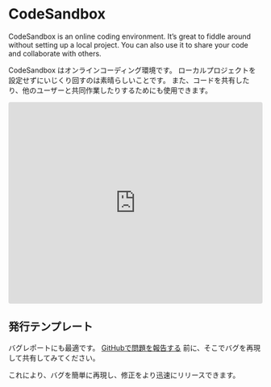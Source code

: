 # CodeSandbox

CodeSandbox is an online coding environment. It’s great to fiddle around without setting up a local project. You can also use it to share your code and collaborate with others.

CodeSandbox はオンラインコーディング環境です。 ローカルプロジェクトを設定せずにいじくり回すのは素晴らしいことです。 また、コードを共有したり、他のユーザーと共同作業したりするためにも使用できます。

<iframe
  src="https://codesandbox.io/embed/tiptap-issue-template-b83rr?fontsize=14&hidenavigation=1&module=%2Fsrc%2Fcomponents%2FTiptap.vue&theme=dark"
  style="width:100%; height:400px; border:0; border-radius: 4px; overflow:hidden;"
  title="tiptap-issue-template"
  sandbox="allow-forms allow-modals allow-popups allow-presentation allow-same-origin allow-scripts"
></iframe>

<!-- ## Issue template -->

## 発行テンプレート

バグレポートにも最適です。 [GitHubで問題を報告する](https://github.com/ueberdosis/tiptap/issues/new/choose) 前に、そこでバグを再現して共有してみてください。

これにより、バグを簡単に再現し、修正をより迅速にリリースできます。

<!-- It’s also amazing for bug reports. Try to recreate a bug there and share it with us before you [file an issue on GitHub](https://github.com/ueberdosis/tiptap/issues/new/choose). -->

<!-- That helps us to reproduce the bug easily, and release a fix faster. -->
